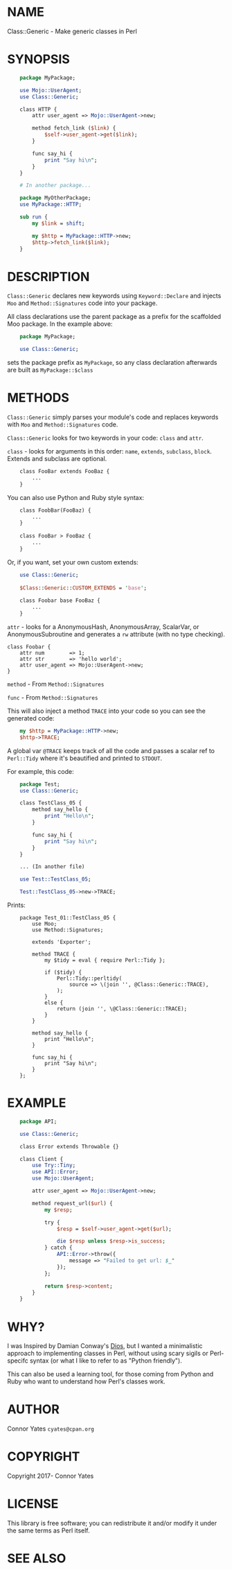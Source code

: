 # NAME

Class::Generic - Make generic classes in Perl

# SYNOPSIS

```perl
    package MyPackage;

    use Mojo::UserAgent;
    use Class::Generic;

    class HTTP {
        attr user_agent => Mojo::UserAgent->new;

        method fetch_link ($link) {
            $self->user_agent->get($link);
        }

        func say_hi {
            print "Say hi\n";
        }
    }

    # In another package...

    package MyOtherPackage;
    use MyPackage::HTTP;

    sub run {
        my $link = shift;

        my $http = MyPackage::HTTP->new;
        $http->fetch_link($link);
    }
```

# DESCRIPTION

```Class::Generic``` declares new keywords using ```Keyword::Declare``` and injects ```Moo``` and ```Method::Signatures``` code into your package.

All class declarations use the parent package as a prefix for the scaffolded Moo package. In the example above:

```perl
    package MyPackage;

    use Class::Generic;
```

sets the package prefix as ```MyPackage```, so any class declaration afterwards are built as ```MyPackage::$class``` 

# METHODS

```Class::Generic``` simply parses your module's code and replaces keywords with ```Moo``` and ```Method::Signatures``` code.

```Class::Generic``` looks for two keywords in your code: ```class``` and ```attr```.


```class``` - looks for arguments in this order: ```name```, ```extends```, ```subclass```, ```block```. Extends and subclass are optional.

```perl
    class FooBar extends FooBaz {
        ...
    }
```

You can also use Python and Ruby style syntax:

```perl
    class FoobBar(FooBaz) {
        ...
    }
    
    class FooBar > FooBaz {
        ...
    }
```

Or, if you want, set your own custom extends:

```perl
    use Class::Generic;
    
    $Class::Generic::CUSTOM_EXTENDS = 'base';
    
    class Foobar base FooBaz {
        ...
    }
```


```attr``` - looks for a AnonymousHash, AnonymousArray, ScalarVar, or AnonymousSubroutine and generates a ```rw``` attribute (with no type checking).

    class Foobar {
        attr num        => 1;
        attr str        => 'hello world';
        attr user_agent => Mojo::UserAgent->new;
    }


```method``` - From ```Method::Signatures``` 


```func``` - From ```Method::Signatures```


This will also inject a method  ```TRACE``` into your code so you can see the generated code:


```perl
    my $http = MyPackage::HTTP->new;
    $http->TRACE;
```


A global var ```@TRACE``` keeps track of all the code and passes a scalar ref to ```Perl::Tidy``` where it's beautified and printed to ```STDOUT```.


For example, this code:

```perl
    package Test;
    use Class::Generic;

    class TestClass_05 {
        method say_hello {
            print "Hello\n";
        }

        func say_hi {
            print "Say hi\n";
        }
    }

    ... (In another file)

    use Test::TestClass_05;

    Test::TestClass_05->new->TRACE;
```

Prints:

```
    package Test_01::TestClass_05 {
        use Moo;
        use Method::Signatures;

        extends 'Exporter';

        method TRACE {
            my $tidy = eval { require Perl::Tidy };

            if ($tidy) {
                Perl::Tidy::perltidy(
                    source => \(join '', @Class::Generic::TRACE),
                );
            }
            else {
                return (join '', \@Class::Generic::TRACE);
            }
        }

        method say_hello {
            print "Hello\n";
        }

        func say_hi {
            print "Say hi\n";
        }
    };    
```

# EXAMPLE

```perl
    package API;

    use Class::Generic;

    class Error extends Throwable {}

    class Client {
        use Try::Tiny;
        use API::Error;
        use Mojo::UserAgent;

        attr user_agent => Mojo::UserAgent->new;

        method request_url($url) {
            my $resp;

            try {
                $resp = $self->user_agent->get($url);

                die $resp unless $resp->is_success;
            } catch {
                API::Error->throw({
                    message => "Failed to get url: $_"
                });
            };

            return $resp->content;
        }
    }
```

# WHY?

I was Inspired by Damian Conway's [Dios](https://metacpan.org/pod/Dios), but I wanted a minimalistic approach to implementing classes in Perl, without using scary sigils or Perl-specifc syntax (or what I like to refer to as "Python friendly").

This can also be used a learning tool, for those coming from Python and Ruby who want to understand how Perl's classes work.

# AUTHOR

Connor Yates ```cyates@cpan.org```

# COPYRIGHT

Copyright 2017- Connor Yates

# LICENSE

This library is free software; you can redistribute it and/or modify
it under the same terms as Perl itself.

# SEE ALSO

